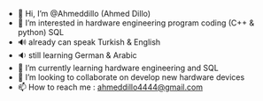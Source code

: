 - 👋 Hi, I’m @Ahmeddillo (Ahmed Dillo)
- 👀 I’m interested in hardware engineering
program coding (C++ & python)
SQL
- 🔊 already can speak Turkish & English
- 🔉 still learning German & Arabic
- 🌱 I’m currently learning hardware engineering and SQL
- 💞️ I’m looking to collaborate on develop new hardware devices
- 📫 How to reach me : ahmeddillo4444@gmail.com 

<!---
Ahmeddillo/Ahmeddillo is a ✨ special ✨ repository because its `README.md` (this file) appears on your GitHub profile.
You can click the Preview link to take a look at your changes.
--->
